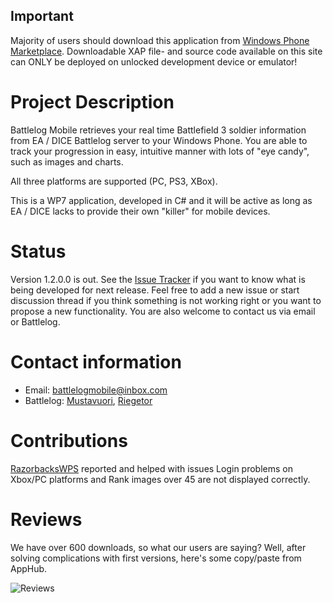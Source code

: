 ## Important
Majority of users should download this application from [Windows Phone Marketplace](http://windowsphone.com/s?appid=003ef672-e898-4564-8799-7bd258060cc0). 
Downloadable XAP file- and source code available on this site can ONLY be deployed on unlocked development device or emulator!

# Project Description
Battlelog Mobile retrieves your real time Battlefield 3 soldier information from EA / DICE Battlelog server to your Windows Phone. 
You are able to track your progression in easy, intuitive manner with lots of "eye candy", such as images and charts.

All three platforms are supported (PC, PS3, XBox). 

This is a WP7 application, developed in C# and it will be active as long as EA / DICE lacks to provide their own "killer" for mobile devices.

# Status
Version 1.2.0.0 is out. See the [Issue Tracker](https://github.com/mikkoviitala/battlelogmobile/issues) if you want to know what is being developed for next release. 
Feel free to add a new issue or start discussion thread if you think something is not working right or you want to propose a new functionality. 
You are also welcome to contact us via email or Battlelog.

# Contact information
* Email: [battlelogmobile@inbox.com](mailto:battlelogmobile@inbox.com)
* Battlelog: [Mustavuori](http://battlelog.battlefield.com/bf3/user/Mustavuori/), [Riegetor](http://battlelog.battlefield.com/bf3/user/riegetor/)

# Contributions
[RazorbacksWPS](http://battlelog.battlefield.com/bf3/user/RazorbacksWPS/) reported and helped with issues Login problems on Xbox/PC platforms and Rank images over 45 are not displayed correctly.

# Reviews
We have over 600 downloads, so what our users are saying? Well, after solving complications with first versions, here's some copy/paste from AppHub.

![Reviews](http://github.com/mikkoviitala/battlelogmobile/raw/master/public/reviews.png)